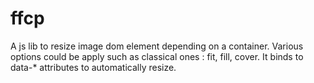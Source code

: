 # ffcp
A js lib to resize image dom element depending on a container. Various options could be apply such as classical ones : fit, fill, cover. It binds to data-* attributes to automatically resize.
